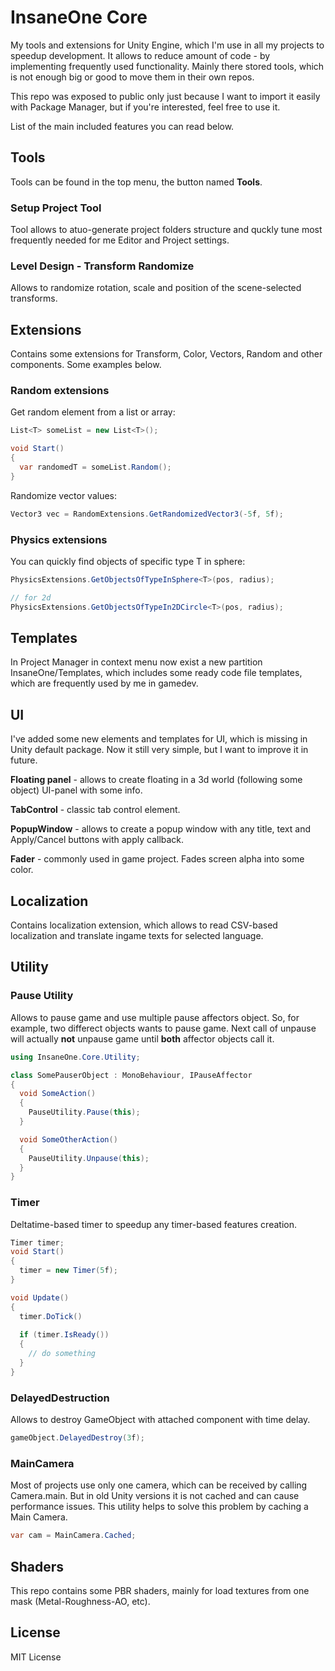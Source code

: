 # InsaneOne Core
My tools and extensions for Unity Engine, which I'm use in all my projects to speedup development. It allows to reduce amount of code - by implementing frequently used functionality. Mainly there stored tools, which is not enough big or good to move them in their own repos.

This repo was exposed to public only just because I want to import it easily with Package Manager, but if you're interested, feel free to use it.

List of the main included features you can read below. 

## Tools
Tools can be found in the top menu, the button named **Tools**.

### Setup Project Tool
Tool allows to atuo-generate project folders structure and quckly tune most frequently needed for me Editor and Project settings.

### Level Design - Transform Randomize
Allows to randomize rotation, scale and position of the scene-selected transforms.

## Extensions
Contains some extensions for Transform, Color, Vectors, Random and other components. Some examples below.

### Random extensions
Get random element from a list or array:
```cs
List<T> someList = new List<T>();

void Start() 
{
  var randomedT = someList.Random();
}
```

Randomize vector values:
```cs
Vector3 vec = RandomExtensions.GetRandomizedVector3(-5f, 5f);
```

### Physics extensions
You can quickly find objects of specific type T in sphere:
```cs
PhysicsExtensions.GetObjectsOfTypeInSphere<T>(pos, radius);

// for 2d
PhysicsExtensions.GetObjectsOfTypeIn2DCircle<T>(pos, radius);
```

## Templates
In Project Manager in context menu now exist a new partition InsaneOne/Templates, which includes some ready code file templates, which are frequently used by me in gamedev. 

## UI
I've added some new elements and templates for UI, which is missing in Unity default package. Now it still very simple, but I want to improve it in future.

**Floating panel** - allows to create floating in a 3d world (following some object) UI-panel with some info.

**TabControl** - classic tab control element.

**PopupWindow** - allows to create a popup window with any title, text and Apply/Cancel buttons with apply callback.

**Fader** - commonly used in game project. Fades screen alpha into some color.

## Localization
Contains localization extension, which allows to read CSV-based localization and translate ingame texts for selected language.

## Utility

### Pause Utility
Allows to pause game and use multiple pause affectors object. 
So, for example, two differect objects wants to pause game. Next call of unpause will actually **not** unpause game until **both** affector objects call it. 

```cs
using InsaneOne.Core.Utility;

class SomePauserObject : MonoBehaviour, IPauseAffector
{
  void SomeAction()
  {
    PauseUtility.Pause(this);
  }

  void SomeOtherAction()
  {
    PauseUtility.Unpause(this);
  }
}
```

### Timer
Deltatime-based timer to speedup any timer-based features creation.
```cs
Timer timer;
void Start() 
{
  timer = new Timer(5f);
}

void Update() 
{
  timer.DoTick()
  
  if (timer.IsReady())
  {
    // do something
  }
}
```

### DelayedDestruction
Allows to destroy GameObject with attached component with time delay.
```cs
gameObject.DelayedDestroy(3f);
```

### MainCamera
Most of projects use only one camera, which can be received by calling Camera.main. But in old Unity versions it is not cached and can cause performance issues. This utility helps to solve this problem by caching a Main Camera. 

```cs
var cam = MainCamera.Cached;
```

## Shaders
This repo contains some PBR shaders, mainly for load textures from one mask (Metal-Roughness-AO, etc).

## License
MIT License
